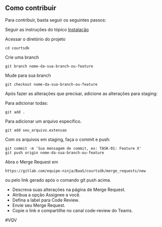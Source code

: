 ## Como contribuir

Para contribuir, basta seguir os seguintes passos:

Seguir as instruções do tópico [Instalação](INSTALLATION.md)

Acessar o diretório do projeto
```
cd courtsdk
```

Crie uma branch
```
git branch nome-da-sua-branch-ou-feature
```

Mude para sua branch
```
git checkout nome-da-sua-branch-ou-feature
```

Após fazer as alterações que precisar, adicione as alterações para staging:

Para adicionar todas:
```
git add .
```

Para adicionar um arquivo específico.
```
git add seu_arquivo.extensao
```

Com os arquivos em staging, faça o commit e push:

```
git commit -m 'Sua mensagem de commit, ex: TASK-01: Feature X'
git push origin nome-da-sua-branch-ou-feature
```

Abra o Merge Request em
```
https://gitlab.com/equipe-ninja/BaaS/courtsdk/merge_requests/new
```

ou pelo link gerado após o comando git push acima.

* Descreva suas alterações na página de Merge Request.
* Atribua a opção Assignee a você.
* Defina a label para Code Review.
* Envie seu Merge Request.
* Copie o link e compartilhe no canal code-review do Teams.

\#VQV
